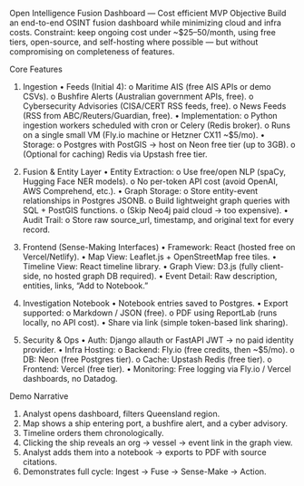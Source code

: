 Open Intelligence Fusion Dashboard — Cost efficient MVP
Objective
Build an end-to-end OSINT fusion dashboard while minimizing cloud and infra costs.
Constraint: keep ongoing cost under ~$25–50/month, using free tiers, open-source, and self-hosting where possible — but without compromising on completeness of features.

Core Features
1. Ingestion
•	Feeds (Initial 4):
o	Maritime AIS (free AIS APIs or demo CSVs).
o	Bushfire Alerts (Australian government APIs, free).
o	Cybersecurity Advisories (CISA/CERT RSS feeds, free).
o	News Feeds (RSS from ABC/Reuters/Guardian, free).
•	Implementation:
o	Python ingestion workers scheduled with cron or Celery (Redis broker).
o	Runs on a single small VM (Fly.io machine or Hetzner CX11 ~$5/mo).
•	Storage:
o	Postgres with PostGIS → host on Neon free tier (up to 3GB).
o	(Optional for caching) Redis via Upstash free tier.

2. Fusion & Entity Layer
•	Entity Extraction:
o	Use free/open NLP (spaCy, Hugging Face NER models).
o	No per-token API cost (avoid OpenAI, AWS Comprehend, etc.).
•	Graph Storage:
o	Store entity-event relationships in Postgres JSONB.
o	Build lightweight graph queries with SQL + PostGIS functions.
o	(Skip Neo4j paid cloud → too expensive).
•	Audit Trail:
o	Store raw source_url, timestamp, and original text for every record.

3. Frontend (Sense-Making Interfaces)
•	Framework: React (hosted free on Vercel/Netlify).
•	Map View: Leaflet.js + OpenStreetMap free tiles.
•	Timeline View: React timeline library.
•	Graph View: D3.js (fully client-side, no hosted graph DB required).
•	Event Detail: Raw description, entities, links, “Add to Notebook.”

4. Investigation Notebook
•	Notebook entries saved to Postgres.
•	Export supported:
o	Markdown / JSON (free).
o	PDF using ReportLab (runs locally, no API cost).
•	Share via link (simple token-based link sharing).

5. Security & Ops
•	Auth: Django allauth or FastAPI JWT → no paid identity provider.
•	Infra Hosting:
o	Backend: Fly.io (free credits, then ~$5/mo).
o	DB: Neon (free Postgres tier).
o	Cache: Upstash Redis (free tier).
o	Frontend: Vercel (free tier).
•	Monitoring: Free logging via Fly.io / Vercel dashboards, no Datadog.

Demo Narrative
1.	Analyst opens dashboard, filters Queensland region.
2.	Map shows a ship entering port, a bushfire alert, and a cyber advisory.
3.	Timeline orders them chronologically.
4.	Clicking the ship reveals an org → vessel → event link in the graph view.
5.	Analyst adds them into a notebook → exports to PDF with source citations.
6.	Demonstrates full cycle: Ingest → Fuse → Sense-Make → Action.
